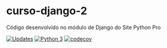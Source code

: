 # curso-django-2
Código desenvolvido no módulo de Django do Site Python Pro

[![Updates](https://pyup.io/repos/github/victoraugusto6/curso-django-2/shield.svg)](https://pyup.io/repos/github/victoraugusto6/curso-django-2/)
[![Python 3](https://pyup.io/repos/github/victoraugusto6/curso-django-2/python-3-shield.svg)](https://pyup.io/repos/github/victoraugusto6/curso-django-2/)
[![codecov](https://codecov.io/gh/victoraugusto6/curso-django-2/branch/main/graph/badge.svg?token=P0IKOKYR5Q)](https://codecov.io/gh/victoraugusto6/curso-django-2)
